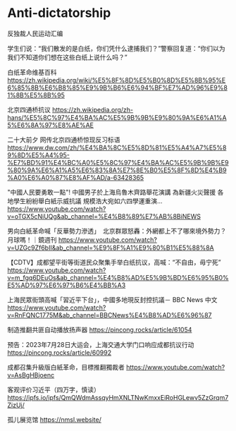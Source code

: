 # Anti-dictatorship
反独裁人民运动汇编

学生们说：“我们散发的是白纸，你们凭什么逮捕我们？”警察回复道：“你们以为我们不知道你们想在这些白纸上说什么吗？”

白纸革命维基百科 https://zh.wikipedia.org/wiki/%E5%8F%8D%E5%B0%8D%E5%8B%95%E6%85%8B%E6%B8%85%E9%9B%B6%E6%94%BF%E7%AD%96%E9%81%8B%E5%8B%95

北京四通桥抗议 https://zh.wikipedia.org/zh-hans/%E5%8C%97%E4%BA%AC%E5%9B%9B%E9%80%9A%E6%A1%A5%E6%8A%97%E8%AE%AE

二十大前夕 网传北京四通桥惊现反习标语  https://www.dw.com/zh/%E4%BA%8C%E5%8D%81%E5%A4%A7%E5%89%8D%E5%A4%95-%E7%BD%91%E4%BC%A0%E5%8C%97%E4%BA%AC%E5%9B%9B%E9%80%9A%E6%A1%A5%E6%83%8A%E7%8E%B0%E5%8F%8D%E4%B9%A0%E6%A0%87%E8%AF%AD/a-63428365

"中國人民要勇敢一點"! 中國男子於上海烏魯木齊路舉花演講 為新疆火災聲援 各地學生紛紛舉白紙示威抗議 規模浩大宛如六四學運重演... https://www.youtube.com/watch?v=oTGX5cNiUQg&ab_channel=%E4%B8%89%E7%AB%8BiNEWS

男向白紙革命喊「反華勢力滲透」　北京群眾怒轟：外網都上不了哪來境外勢力？月球嗎！｜鏡週刊 https://www.youtube.com/watch?v=UZGc9Zf6bII&ab_channel=%E9%8F%A1%E9%80%B1%E5%88%8A

【CDTV】成都望平街等街道民众聚集手举白纸抗议，高喊：“不自由，毋宁死” https://www.youtube.com/watch?v=m_fgq6DEuOs&ab_channel=%E4%B8%AD%E5%9B%BD%E6%95%B0%E5%AD%97%E6%97%B6%E4%BB%A3

上海民眾街頭高喊「習近平下台」，中國多地現反封控抗議－ BBC News 中文 https://www.youtube.com/watch?v=RnFQNC1775M&ab_channel=BBCNews%E4%B8%AD%E6%96%87

制造推翻共匪自动播放扬声器 https://pincong.rocks/article/61054

预告：2023年7月28日大运会，上海交通大学门口响应成都抗议行动 https://pincong.rocks/article/60992

成都召集升級版白紙革命，目標推翻獨裁者 https://www.youtube.com/watch?v=AsBgHBjoenc

客观评价习近平（四万字，慎读）https://ipfs.io/ipfs/QmQWdmAssqyHmXNLTNwKmxxEiRoHGLewv5ZzGrqm7ZizUj/

孤儿展览馆 https://nmsl.website/
